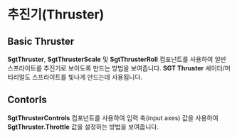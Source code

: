 # 추진기(Thruster)

## Basic Thruster

**SgtThruster**, **SgtThrusterScale** 및 **SgtThrusterRoll** 컴포넌트를 사용하여 일반 스프라이트를 추진기로 보이도록 만드는 방법을 보여줍니다. **SGT Thruster** 셰이더/머티리얼도 스프라이트를 빛나게 만드는데 사용됩니다.

## Contorls

**SgtThrusterControls** 컴포넌트를 사용하여 입력 축(input axes) 값을 사용하여 **SgtThruster.Throttle** 값을 설정하는 방법을 보여줍니다.